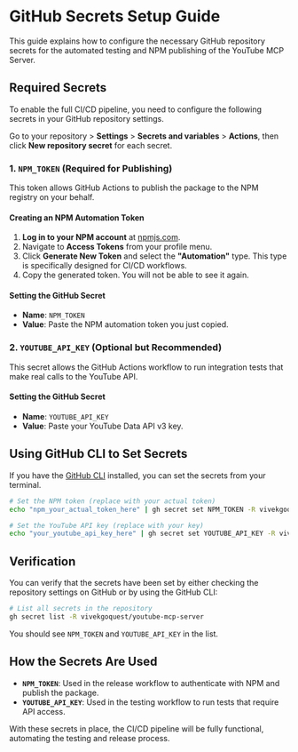 # GitHub Secrets Setup Guide

This guide explains how to configure the necessary GitHub repository secrets for the automated testing and NPM publishing of
the YouTube MCP Server.

## Required Secrets

To enable the full CI/CD pipeline, you need to configure the following secrets in your GitHub repository settings.

Go to your repository > **Settings** > **Secrets and variables** > **Actions**, then click **New repository secret** for each
secret.

### 1. `NPM_TOKEN` (Required for Publishing)

This token allows GitHub Actions to publish the package to the NPM registry on your behalf.

#### Creating an NPM Automation Token

1. **Log in to your NPM account** at [npmjs.com](https://www.npmjs.com/).
2. Navigate to **Access Tokens** from your profile menu.
3. Click **Generate New Token** and select the **"Automation"** type. This type is specifically designed for CI/CD
   workflows.
4. Copy the generated token. You will not be able to see it again.

#### Setting the GitHub Secret

- **Name**: `NPM_TOKEN`
- **Value**: Paste the NPM automation token you just copied.

### 2. `YOUTUBE_API_KEY` (Optional but Recommended)

This secret allows the GitHub Actions workflow to run integration tests that make real calls to the YouTube API.

#### Setting the GitHub Secret

- **Name**: `YOUTUBE_API_KEY`
- **Value**: Paste your YouTube Data API v3 key.

## Using GitHub CLI to Set Secrets

If you have the [GitHub CLI](https://cli.github.com/) installed, you can set the secrets from your terminal.

```bash
# Set the NPM token (replace with your actual token)
echo "npm_your_actual_token_here" | gh secret set NPM_TOKEN -R vivekgoquest/youtube-mcp-server

# Set the YouTube API key (replace with your key)
echo "your_youtube_api_key_here" | gh secret set YOUTUBE_API_KEY -R vivekgoquest/youtube-mcp-server
```

## Verification

You can verify that the secrets have been set by either checking the repository settings on GitHub or by using the GitHub
CLI:

```bash
# List all secrets in the repository
gh secret list -R vivekgoquest/youtube-mcp-server
```

You should see `NPM_TOKEN` and `YOUTUBE_API_KEY` in the list.

## How the Secrets Are Used

- **`NPM_TOKEN`**: Used in the release workflow to authenticate with NPM and publish the package.
- **`YOUTUBE_API_KEY`**: Used in the testing workflow to run tests that require API access.

With these secrets in place, the CI/CD pipeline will be fully functional, automating the testing and release process.
